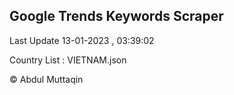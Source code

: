 

## Google Trends Keywords Scraper 
 
Last Update 13-01-2023 , 03:39:02

Country List :
VIETNAM.json



© Abdul Muttaqin 
